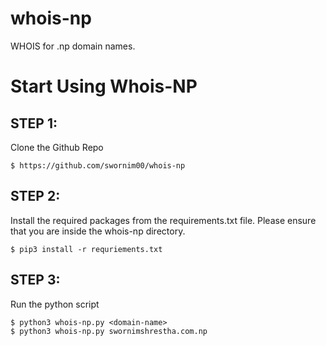 # whois-np
WHOIS for .np domain names.

# Start Using Whois-NP

## STEP 1:
Clone the Github Repo 
```
$ https://github.com/swornim00/whois-np
```
## STEP 2:
Install the required packages from the requirements.txt file. Please ensure that you are inside the whois-np directory.
```
$ pip3 install -r requriements.txt
```
## STEP 3:
Run the python script
```
$ python3 whois-np.py <domain-name>
$ python3 whois-np.py swornimshrestha.com.np 
```